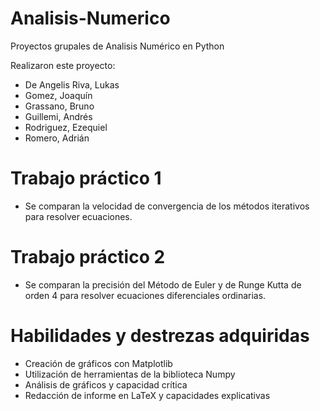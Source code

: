 # Analisis-Numerico
Proyectos grupales de Analisis Numérico en Python

 Realizaron este proyecto:
  * De Angelis Riva, Lukas 
  * Gomez, Joaquín 
  * Grassano, Bruno
  * Guillemi, Andrés 
  * Rodriguez, Ezequiel 
  * Romero, Adrián
  
# Trabajo práctico 1
  * Se comparan la velocidad de convergencia de los métodos iterativos para resolver ecuaciones.

# Trabajo práctico 2
  * Se comparan la precisión del Método de Euler y de Runge Kutta de orden 4 para resolver ecuaciones diferenciales ordinarias.
  
# Habilidades y destrezas adquiridas
  * Creación de gráficos con Matplotlib
  * Utilización de herramientas de la biblioteca Numpy 
  * Análisis de gráficos y capacidad crítica
  * Redacción de informe en LaTeX y capacidades explicativas
